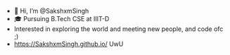 - 👋 Hi, I’m @SakshxmSingh
- 🎓 Pursuing B.Tech CSE at IIIT-D
- Interested in exploring the world and meeting new people, and code ofc ;)
- https://SakshxmSingh.github.io/ UwU

<!---
SakshxmSingh/SakshxmSingh is a ✨ special ✨ repository because its `README.md` (this file) appears on your GitHub profile.
You can click the Preview link to take a look at your changes.
--->
